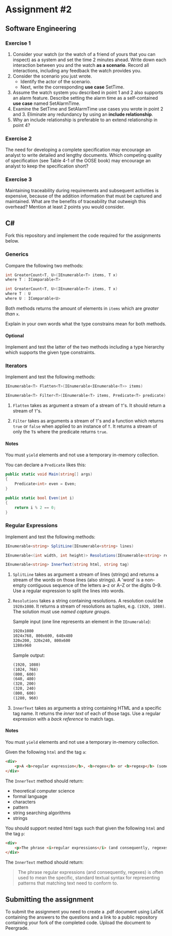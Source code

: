 # Assignment #2

## Software Engineering

### Exercise 1

1. Consider your watch (or the watch of a friend of yours that you can inspect) as a system and set the time 2 minutes ahead. Write down each interaction between you and the watch __as a scenario__. Record all interactions, including any feedback the watch provides you.
1. Consider the scenario you just wrote.
    - Identify the actor of the scenario.
    - Next, write the corresponding __use case__ SetTime.
1. Assume the watch system you described in point 1 and 2 also supports an alarm feature. Describe setting the alarm time as a self-contained __use case__ named SetAlarmTime.
1. Examine the SetTime and SetAlarmTime use cases you wrote in point 2 and 3. Eliminate any redundancy by using an __include relationship__.
1. Why an include relationship is preferable to an extend relationship in point 4?

### Exercise 2

The need for developing a complete specification may encourage an analyst to write detailed and lengthy documents. Which competing quality of specification (see Table 4-1 of the OOSE book) may encourage an analyst to keep the specification short?

### Exercise 3

Maintaining traceability during requirements and subsequent activities is expensive, because of the addition information that must be captured and maintained. What are the benefits of traceability that outweigh this overhead?  Mention at least 2 points you would consider.

## C&#35;

Fork this repository and implement the code required for the assignments below.

### Generics

Compare the following two methods:

```csharp
int GreaterCount<T, U>(IEnumerable<T> items, T x)
where T : IComparable<T>

int GreaterCount<T, U>(IEnumerable<T> items, T x)
where T : U
where U : IComparable<U>
```

Both methods returns the amount of elements in `items` which are *greater than* `x`.

Explain in your own words what the type constrains mean for both methods.

#### Optional

Implement and test the latter of the two methods including a type hierarchy which supports the given type constraints.

### Iterators

Implement and test the following methods:

```csharp
IEnumerable<T> Flatten<T>(IEnumerable<IEnumerable<T>> items)

IEnumerable<T> Filter<T>(IEnumerable<T> items, Predicate<T> predicate)
```

1. `Flatten` takes as argument a stream of a stream of `T`'s. It should return a stream of `T`'s.

1. `Filter` takes as arguments a stream of `T`'s and a function which returns `true` or `false` when applied to an instance of `T`. It returns a stream of only the `T`s where the predicate returns `true`.

#### Notes

You must `yield` elements and not use a temporary in-memory collection. 

You can declare a `Predicate` likes this:

```csharp
public static void Main(string[] args)
{
    Predicate<int> even = Even; 
}

public static bool Even(int i)
{
    return i % 2 == 0;
}
```

### Regular Expressions

Implement and test the following methods:

```csharp
IEnumerable<string> SplitLine(IEnumerable<string> lines)

IEnumerable<(int width, int height)> Resolutions(IEnumerable<string> resolutions)

IEnumerable<string> InnerText(string html, string tag)
```

1. `SplitLine` takes as argument a stream of lines (strings) and returns a stream of the words on those lines (also strings).
A 'word' is a non-empty contiguous sequence of the letters a–z or A–Z or the digits 0–9. Use a regular expression to split the lines into words.

1. `Resolutions` takes a string containing resolutions. A resolution could be `1920x1080`. It returns a stream of resolutions as tuples, e.g. `(1920, 1080)`. The solution must use *named capture groups*.

   Sample input (one line represents an element in the `IEnumerable`):

    ```txt
    1920x1080
    1024x768, 800x600, 640x480
    320x200, 320x240, 800x600
    1280x960
    ```

    Sample output:

    ```txt
    (1920, 1080)
    (1024, 768)
    (800, 600)
    (640, 480)
    (320, 200)
    (320, 240)
    (800, 600)
    (1280, 960)
    ```

1. `InnerText` takes as arguments a string containing HTML and a specific tag name. It returns the *inner text* of each of those tags. Use a regular expression with a *back reference* to match tags.

#### Notes

You must `yield` elements and not use a temporary in-memory collection.

Given the following `html` and the tag `a`:

```html
<div>
    <p>A <b>regular expression</b>, <b>regex</b> or <b>regexp</b> (sometimes called a <b>rational expression</b>) is, in <a href="/wiki/Theoretical_computer_science" title="Theoretical computer science">theoretical computer science</a> and <a href="/wiki/Formal_language" title="Formal language">formal language</a> theory, a sequence of <a href="/wiki/Character_(computing)" title="Character (computing)">characters</a> that define a <i>search <a href="/wiki/Pattern_matching" title="Pattern matching">pattern</a></i>. Usually this pattern is then used by <a href="/wiki/String_searching_algorithm" title="String searching algorithm">string searching algorithms</a> for "find" or "find and replace" operations on <a href="/wiki/String_(computer_science)" title="String (computer science)">strings</a>.</p>
</div>
```

The `InnerText` method should return:

- theoretical computer science
- formal language
- characters
- pattern
- string searching algorithms
- strings

You should support nested html tags such that given the following `html` and the tag `p`:

```html
<div>
    <p>The phrase <i>regular expressions</i> (and consequently, regexes) is often used to mean the specific, standard textual syntax for representing <u>patterns</u> that matching <em>text</em> need to conform to.</p>
</div>
```

The `InnerText` method should return:

>The phrase regular expressions (and consequently, regexes) is often used to mean the specific, standard textual syntax for representing patterns that matching text need to conform to.

## Submitting the assignment

To submit the assignment you need to create a .pdf document using LaTeX containing the answers to the questions and a link to a public repository containing your fork of the completed code.
Upload the document to Peergrade.

